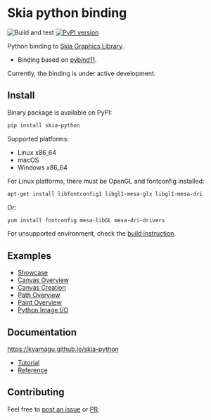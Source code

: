 # Skia python binding

![Build and test](https://github.com/kyamagu/skia-python/workflows/Build%20and%20test/badge.svg)
[![PyPI version](https://badge.fury.io/py/skia-python.svg)](https://badge.fury.io/py/skia-python)

Python binding to [Skia Graphics Library](https://skia.org/).

- Binding based on [pybind11](https://github.com/pybind/pybind11).

Currently, the binding is under active development.

## Install

Binary package is available on PyPI:

```bash
pip install skia-python
```

Supported platforms:

- Linux x86_64
- macOS
- Windows x86_64

For Linux platforms, there must be OpenGL and fontconfig installed:

```bash
apt-get install libfontconfig1 libgl1-mesa-glx libgl1-mesa-dri
```

Or:

```bash
yum install fontconfig mesa-libGL mesa-dri-drivers
```

For unsupported environment, check the [build instruction](https://kyamagu.github.io/skia-python/install.html).

## Examples

- [Showcase](https://github.com/kyamagu/skia-python/blob/master/notebooks/Showcase.ipynb)
- [Canvas Overview](https://github.com/kyamagu/skia-python/blob/master/notebooks/Canvas-Overview.ipynb)
- [Canvas Creation](https://github.com/kyamagu/skia-python/blob/master/notebooks/Canvas-Creation.ipynb)
- [Path Overview](https://github.com/kyamagu/skia-python/blob/master/notebooks/Path-Overview.ipynb)
- [Paint Overview](https://github.com/kyamagu/skia-python/blob/master/notebooks/Paint-Overview.ipynb)
- [Python Image I/O](https://github.com/kyamagu/skia-python/blob/master/notebooks/Python-Image-IO.ipynb)

## Documentation

https://kyamagu.github.io/skia-python

- [Tutorial](https://kyamagu.github.io/skia-python/tutorial/)
- [Reference](https://kyamagu.github.io/skia-python/reference/)

## Contributing

Feel free to [post an issue](https://github.com/kyamagu/skia-python/issues) or [PR](https://github.com/kyamagu/skia-python/pulls).

